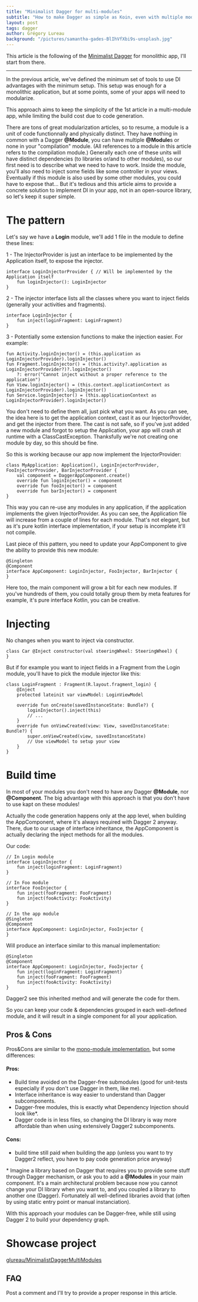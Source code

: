 ```yaml
---
title: "Minimalist Dagger for multi-modules"
subtitle: "How to make Dagger as simple as Koin, even with multiple modules."
layout: post
tags: dagger
author: Grégory Lureau
background: "/pictures/samantha-gades-BlIhVfXbi9s-unsplash.jpg"
---
```


This article is the following of the [Minimalist Dagger](/2020/04/27/Minimalist-Dagger) for monolithic app, I'll start from there.

---

In the previous article, we've defined the minimum set of tools to use DI advantages with the minimum setup.
This setup was enough for a monolithic application, but at some points, some of your apps will need to modularize.

This approach aims to keep the simplicity of the 1st article in a multi-module app, while limiting the build cost due to code generation.

There are tons of great modularization articles, so to resume, a module is a unit of code functionnally and physically distinct.
They have nothing in common with a Dagger **@Module**, you can have multiple **@Module**s or none in your "compilation" module. (All references to a module in this article refers to the compilation module.)
Generally each one of these units will have distinct dependencies (to libraries or/and to other modules), so our first need is to describe 
what we need to have to work. 
Inside the module, you'll also need to inject some fields like some controller in your views. 
Eventually if this module is also used by some other modules, you could have to expose that... But it's tedious and this article aims to provide a concrete solution to implement DI in your app, not in an open-source library, so let's keep it super simple.

# The pattern

Let's say we have a **Login** module, we'll add 1 file in the module to define these lines:

1 - The InjectorProvider is just an interface to be implemented by the Application itself, to expose the injector.

	interface LoginInjectorProvider { // Will be implemented by the Application itself
		fun loginInjector(): LoginInjector
	}

2 - The injector interface lists all the classes where you want to inject fields (generally your activities and fragments).

	interface LoginInjector {
		fun inject(loginFragment: LoginFragment)
	}

3 - Potentially some extension functions to make the injection easier. For example:

	fun Activity.loginInjector() = (this.application as LoginInjectorProvider).loginInjector()
	fun Fragment.loginInjector() = (this.activity?.application as LoginInjectorProvider?)?.loginInjector()
		?: error("Cannot inject without a proper reference to the application")
	fun View.loginInjector() = (this.context.applicationContext as LoginInjectorProvider).loginInjector()
	fun Service.loginInjector() = (this.applicationContext as LoginInjectorProvider).loginInjector()

You don't need to define them all, just pick what you want. As you can see, the idea here is to get the application context, cast it as our InjectorProvider, and get the injector from there. The cast is not safe, so if you've just added a new module and forgot to setup the Application, your app will crash at runtime with a ClassCastException. Thanksfully we're not creating one module by day, so this should be fine.

So this is working because our app now implement the InjectorProvider:

    class MyApplication: Application(), LoginInjectorProvider, FooInjectorProvider, BarInjectorProvider {
	    val component = DaggerAppComponent.create()
	    override fun loginInjector() = component
	    override fun fooInjector() = component
	    override fun barInjector() = component
	}

This way you can re-use any modules in any application, if the application implements the given InjectorProvider. 
As you can see, the Application file will increase from a couple of lines for each module. 
That's not elegant, but as it's pure kotlin interface implementation, if your setup is incomplete it'll not compile.

Last piece of this pattern, you need to update your AppComponent to give the ability to provide this new module:

	@Singleton
	@Component
	interface AppComponent: LoginInjector, FooInjector, BarInjector {
	}

Here too, the main component will grow a bit for each new modules. If you've hundreds of them, you could totally group them by meta features for example, it's pure interface Kotlin, you can be creative.


# Injecting

No changes when you want to inject via constructor.

	class Car @Inject constructor(val steeringWheel: SteeringWheel) {
	}

But if for example you want to inject fields in a Fragment from the Login module, you'll have to pick the module injector like this:

	class LoginFragment : Fragment(R.layout.fragment_login) {
	    @Inject
	    protected lateinit var viewModel: LoginViewModel
	 
        override fun onCreate(savedInstanceState: Bundle?) {
	        loginInjector().inject(this)
	        // ...
	    }
	    override fun onViewCreated(view: View, savedInstanceState: Bundle?) {
	        super.onViewCreated(view, savedInstanceState)
	        // Use viewModel to setup your view
	    }
	}

# Build time

In most of your modules you don't need to have any Dagger **@Module**, nor **@Component**.
The big advantage with this approach is that you don't have to use kapt on these modules!

Actually the code generation happens only at the app level, when building the AppComponent, where it's always required with Dagger 2 anyway.
There, due to our usage of interface inheritance, the AppComponent is actually declaring the inject methods for all the modules.

Our code:

	// In Login module
	interface LoginInjector {
		fun inject(loginFragment: LoginFragment)
	}
	
	// In Foo module
	interface FooInjector { 
		fun inject(fooFragment: FooFragment)
		fun inject(fooActivity: FooActivity)
	}
	
	// In the app module
	@Singleton
	@Component
	interface AppComponent: LoginInjector, FooInjector {
	}

Will produce an interface similar to this manual implementation:

	@Singleton
	@Component
	interface AppComponent: LoginInjector, FooInjector {
		fun inject(loginFragment: LoginFragment)
		fun inject(fooFragment: FooFragment)
		fun inject(fooActivity: FooActivity)
	}

Dagger2 see this inherited method and will generate the code for them.

So you can keep your code & dependencies grouped in each well-defined module, and it will result in a single component for all your application.


## Pros & Cons

Pros&Cons are similar to the [mono-module implementation](/2020/04/12/Minimalist-Dagger), but some differences:

#### Pros:
- Build time avoided on the Dagger-free submodules (good for unit-tests especially if you don't use Dagger in them, like me).
- Interface inheritance is way easier to understand than Dagger subcomponents.
- Dagger-free modules, this is exactly what Dependency Injection should look like\*.
- Dagger code is in less files, so changing the DI library is way more affordable than when using extensively Dagger2 subcomponents.

#### Cons:
- build time still paid when building the app (unless you want to try Dagger2 reflect, you have to pay code generation price anyway)

\* Imagine a library based on Dagger that requires you to provide some stuff through Dagger mechanism, or ask you to add a **@Modules** in your main component.
It's a main architectural problem because now you cannot change your DI library when you want to, and you coupled a library to another one (Dagger).
Fortunately all well-defined libraries avoid that (often by using static entry point or manual instanciation).

With this approach your modules can be Dagger-free, while still using Dagger 2 to build your dependency graph.


# Showcase project

[glureau/MinimalistDaggerMultiModules](https://github.com/glureau/MinimalistDaggerMultiModules/)


## FAQ

Post a comment and I'll try to provide a proper response in this article.

